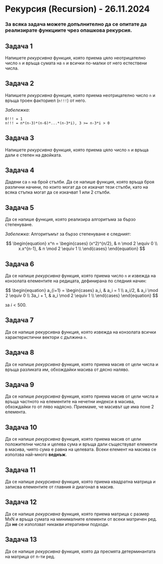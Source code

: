 # Рекурсия (Recursion) - 26.11.2024

### За всяка задача можете допълнително да се опитате да реализирате функциите чрез опашкова рекурсия.

## Задача 1

Напишете *рекурсивна* функция, която приема цяло неотрицателно число `n` и връща сумата на `n` и всички по-малки от него естествени числа.

## Задача 2

Напишете *рекурсивна* функция, която приема неотрицателно число `n` и връща троен факториел (`n!!!`) от него.

*Забележка*:
```
0!!! = 1
n!!! = n*(n-3)*(n-6)*...*(n-3*i), 3 >= n-3*i > 0
```

## Задача 3

Напишете *рекурсивна* функция, която приема цяло число `n` и връща дали е степен на двойката.

## Задача 4

Дадени са `n` на брой стълби. Да се напише функция, която връща броя различни начини, по които могат да се изкачат тези стълби, като на всяка стъпка могат да се изкачват 1 или 2 стълби.

## Задача 5

Да се напише функция, която реализира алгоритъма за бързо степенуване.

*Забележка*: Алгоритъмът за бързо степенуване е следният:

$$
\begin{equation}
  x^n =
    \begin{cases}
    (x^2)^{n/2}, & n \mod 2 \equiv 0  \\
    x.x^{n-1}, & n \mod 2 \equiv 1  \\
    \end{cases}
\end{equation}
$$

## Задача 6 

Да се напише *рекурсивна* функция, която приема число `n` и извежда на конзолата елементите на редицата, дефинирана по следния начин:

$$
\begin{equation}
 a_{i+1} =
   \begin{cases}
       a_i, & a_i = 1 \\
       a_i/2, & a_i \mod 2 \equiv 0 \\
       3a_i + 1, & a_i \mod 2 \equiv 1 \\
    \end{cases}
\end{equation}
$$

за $i < 500$.

## Задача 7

Да се напише рекурсивна функция, която извежда на конзолата всички характеристични вектори с дължина `n`.

## Задача 8

Да се напише *рекурсивна* функция, която приема масив от цели числа и връща разликата им, обхождайки масива от дясно наляво.

## Задача 9

Да се напише *рекурсивна* функция, която приема масив от цели числа и връща частното на елементите на нечетни индекси в масива, обхождайки го от ляво надясно. Приемаме, че масивът ще има поне 2 елемента.

## Задача 10

Да се напише *рекурсивна* функция, която приема масив от цели положителни числа и целева сума и връща дали съществуват елементи в масива, чиято сума е равна на целевата. Всеки елемент на масива се използва най-много **веднъж**.

## Задача 11

Да се напише *рекурсивна* функция, която приема квадратна матрица и записва елементите от главния ѝ диагонал в масив.

## Задача 12

Да се напише *рекурсивна* функция, която приема матрица с размер MxN и връща сумата на минималните елементи от всеки матричен ред. Да **не** се използват никакви итеративни подходи. 

## Задача 13

Да се напише *рекурсивна* функция, която да пресмята детерминантата на матрица от n-ти ред.